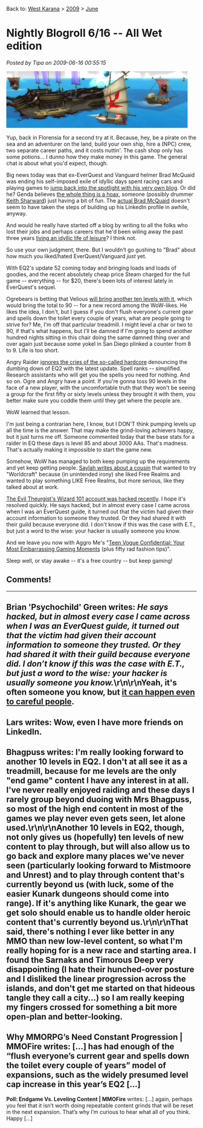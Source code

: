 Back to: [West Karana](/posts/westkarana.md) > [2009](/posts/2009/westkarana.md) > [June](./westkarana.md)
# Nightly Blogroll 6/16 -- All Wet edition

*Posted by Tipa on 2009-06-16 00:55:15*

![O, Florensia!](../../../uploads/2009/06/florensia.jpg "O, Florensia!")

Yup, back in Florensia for a second try at it. Because, hey, be a pirate on the sea and an adventurer on the land, build your own ship, hire a (NPC) crew, two separate career paths, and it costs nuttin'. The cash shop only has some potions... I dunno how they make money in this game. The general chat is about what you'd expect, though.

Big news today was that ex-EverQuest and Vanguard helmer Brad McQuaid was ending his self-imposed exile of idyllic days spent racing cars and playing games to [jump back into the spotlight with his very own blog](http://www.bradmcquaid.com/Brad_McQuaid/Blog/Blog.html). Or did he? Genda believes [the whole thing is a hoax](http://www.thegrouchygamer.com/?p=185), someone (possibly drummer [Keith Sharward](http://www.myspace.com/sharward)) just having a bit of fun. The [actual Brad McQuaid](http://www.linkedin.com/pub/brad-mcquaid/11/a67/255) doesn't seem to have taken the steps of building up his LinkedIn profile in awhile, anyway.

And would he really have started off a blog by writing to all the folks who lost their jobs and perhaps careers that he'd been wiling away the past three years [living an idyllic life of leisure](http://www.bradmcquaid.com/Brad_McQuaid/Blog/Entries/2009/6/14_Where_the_heck_have_you_been.html)? I think not.

So use your own judgment, there. But I wouldn't go gushing to "Brad" about how much you liked/hated EverQuest/Vanguard *just* yet.

With EQ2's update 52 coming today and bringing loads and loads of goodies, and the recent absolutely cheap price Steam charged for the full game -- everything -- for $20, there's been lots of interest lately in EverQuest's sequel. 

Ogrebears is betting that Velious [will bring another ten levels with it](http://ogrebear.com/?p=1081), which would bring the total to 90 -- for a new record among the WoW-likes. He likes the idea, I don't, but I guess if you don't flush everyone's current gear and spells down the toilet every couple of years, what are people going to strive for? Me, I'm off that particular treadmill. I might level a char or two to 90, if that's what happens, but I'll be damned if I'm going to spend another hundred nights sitting in this chair doing the same damned thing over and over again just because some yokel in San Diego plinked a counter from 8 to 9. Life is too short.

Angry Raider [ignores the cries of the so-called hardcore](http://www.angryraider.com/archives/123) denouncing the dumbing down of EQ2 with the latest update. Spell ranks -- simplified. Research assistants who will get you the spells you need for nothing. And so on. Ogre and Angry have a point. If you're gonna toss 90 levels in the face of a new player, with the uncomfortable truth that they won't be seeing a group for the first fifty or sixty levels unless they brought it with them, you better make sure you coddle them until they get where the people are.

WoW learned that lesson.

I'm just being a contrarian here, I know, but I DON'T think pumping levels up all the time is the answer. That may make the grind-loving achievers happy, but it just turns me off. Someone commented today that the base stats for a raider in EQ these days is level 85 and about 3000 AAs. That's madness. That's actually making it impossible to start the game new. 

Somehow, WoW has managed to both keep pumping up the requirements and yet keep getting people. [Saylah writes about a cousin](http://notadiary.typepad.com/mysticworlds/2009/06/from-free-realms-to-world-of-warcraft-how-many-more.html) that wanted to try "Worldcraft" because (in unintended irony) she liked Free Realms and wanted to play something LIKE Free Realms, but more serious, like they talked about at work.

[The Evil Theurgist's Wizard 101 account was hacked recently](http://eviltheurgists.blogspot.com/2009/06/warning-hacker-on-account.html). I hope it's resolved quickly. He says hacked, but in almost every case I came across when I was an EverQuest guide, it turned out that the victim had given their account information to someone they trusted. Or they had shared it with their guild because everyone did. I don't know if this was the case with E.T., but just a word to the wise: your hacker is usually someone you know.

And we leave you now with Aggro Me's "[Teen Vogue Confidential: Your Most Embarrassing Gaming Moments](http://alwaysgoright.com/2009/06/gaming-meets-teen-vogue-meets-insanity/) (plus fifty rad fashion tips)".

Sleep well, or stay awake -- it's a free country -- but keep gaming!

## Comments!
---
**Brian 'Psychochild' Green** writes: <i>He says hacked, but in almost every case I came across when I was an EverQuest guide, it turned out that the victim had given their account information to someone they trusted. Or they had shared it with their guild because everyone did. I don’t know if this was the case with E.T., but just a word to the wise: your hacker is usually someone you know.</i>\r\n\r\nYeah, it's often someone you know, but <a href="http://www.psychochild.org/?p=641" rel="nofollow">it can happen even to careful people</a>.
---
**Lars** writes: Wow, even I have more friends on LinkedIn.
---
**Bhagpuss** writes: I'm really looking forward to another 10 levels in EQ2. I don't at all see it as a treadmill, because for me levels are the only "end game" content I have any interest in at all. I've never really enjoyed raiding and these days I rarely group beyond duoing with Mrs Bhagpuss, so most of the high end content in most of the games we play never even gets seen, let alone used.\r\n\r\nAnother 10 levels in EQ2, though, not only gives us (hopefully) ten levels of new content to play through, but will also allow us to go back and explore many places we've never seen (particularly looking forward to Mistmoore and Unrest) and to play through content that's currently beyond us (with luck, some of the easier Kunark dungeons should come into range). If it's anything like Kunark, the gear we get solo should enable us to handle older heroic content that's currently beyond us.\r\n\r\nThat said, there's nothing I ever like better in any MMO than new low-level content, so what I'm really hoping for is a new race and starting area. I found the Sarnaks and Timorous Deep very disappointing (I hate their hunched-over posture and I disliked the linear progression across the islands, and don't get me started on that hideous tangle they call a city...) so I am really keeping my fingers crossed for something a bit more open-plan and better-looking.
---
**Why MMORPG&#8217;s Need Constant Progression | MMOFire** writes: [...] has had enough of the &#8220;flush everyone’s current gear and spells down the toilet every couple of years&#8221; model of expansions, such as the widely presumed level cap increase in this year&#8217;s EQ2 [...]
---
**Poll: Endgame Vs. Leveling Content | MMOFire** writes: [...] again, perhaps you feel that it isn&#8217;t worth doing repeatable content grinds that will be reset in the next expansion. That&#8217;s why I&#8217;m curious to hear what all of you think. Happy [...]
